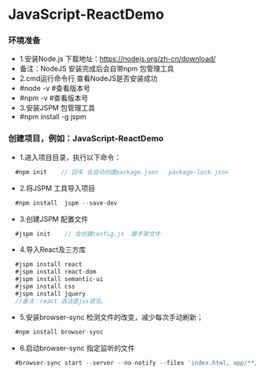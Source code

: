# JavaScript-ReactDemo
### 环境准备
  * 1.安装Node.js  下载地址：https://nodejs.org/zh-cn/download/
  * 备注：NodeJS 安装完成后会自带npm 包管理工具
  * 2.cmd运行命令行 查看NodeJS是否安装成功
  * #node  -v    #查看版本号
  * #npm -v      #查看版本号
  * 3.安装JSPM 包管理工具
  * #npm install -g jspm

### 创建项目，例如：JavaScript-ReactDemo
  * 1.进入项目目录，执行以下命令：
  ```jsx
    #npm init    // 回车 会自动创建package.json   package-lock.json
  ```
  * 2.将JSPM 工具导入项目
  ```jsx
    #npm install  jspm --save-dev
  ```
  * 3.创建JSPM 配置文件
  ```jsx
    #jspm init    // 会创建config.js  脚手架文件
  ```
  * 4.导入React及三方库
  ```jsx
    #jspm install react
    #jspm install react-dom
    #jspm install semantic-ui
    #jspm install css
    #jspm install jquery
    //备注：react 语法是jsx语法。
  ```
  * 5.安装browser-sync 检测文件的改变，减少每次手动刷新；
  ```jsx
    #npm install browser-sync
  ```
  * 6.启动browser-sync 指定监听的文件
  ```jsx
    #browser-sync start --server --no-notify --files 'index.html, app/**/*.js'
  ```